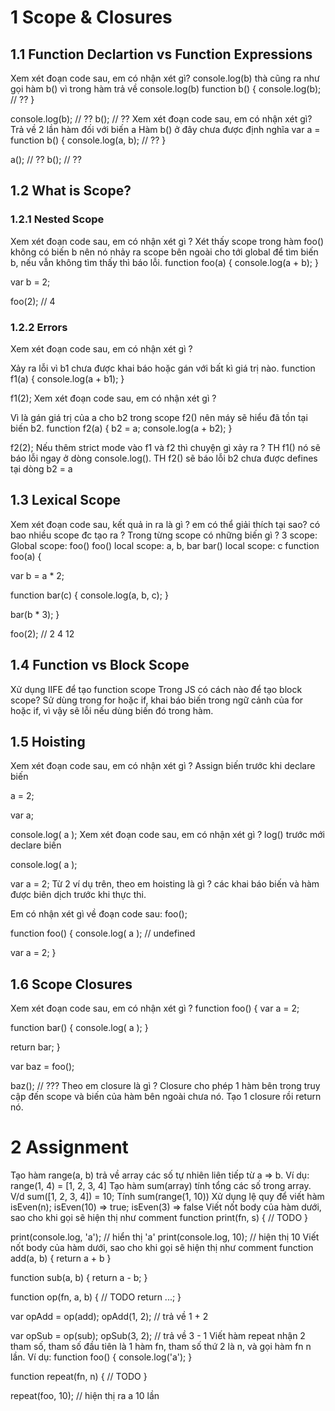 # 1 Scope & Closures
## 1.1 Function Declartion vs Function Expressions
Xem xét đoạn code sau, em có nhận xét gì?
console.log(b) thà cũng ra như gọi hàm b() vì trong hàm trả về console.log(b)
function b() {
   console.log(b); // ??
}

console.log(b); // ??
b(); // ??
Xem xét đoạn code sau, em có nhận xét gì?
Trả về 2 lần hàm đối với biến a
Hàm b() ở đây chưa được định nghĩa
var a = function b() {
   console.log(a, b); // ??
}

a(); //  ??
b(); // ??
## 1.2 What is Scope?
### 1.2.1 Nested Scope
Xem xét đoạn code sau, em có nhận xét gì ?
Xét thấy scope trong hàm foo() không có biến b nên nó nhảy ra scope bên ngoài cho tới global để tìm biến b, nếu vẫn không tìm thấy thì báo lỗi.
function foo(a) {
  console.log(a + b);
}

var b = 2;

foo(2); // 4
### 1.2.2 Errors
Xem xét đoạn code sau, em có nhận xét gì ?

Xảy ra lỗi vì b1 chưa được khai báo hoặc gán với bất kì giá trị nào.
function f1(a) {
  console.log(a + b1);
}

f1(2);
Xem xét đoạn code sau, em có nhận xét gì ?

Vì là gán giá trị của a cho b2 trong scope f2() nên máy sẽ hiểu đã tồn tại biến b2.
function f2(a) {
  b2 = a;
  console.log(a + b2);
}

f2(2);
Nếu thêm strict mode vào f1 và f2 thì chuyện gì xảy ra ?
TH f1() nó sẽ báo lỗi ngay ở dòng console.log().
TH f2() sẽ báo lỗi b2 chưa được defines tại dòng b2 = a
## 1.3 Lexical Scope
Xem xét đoạn code sau, kết quả in ra là gì ? em có thể giải thích tại sao? có bao nhiều scope đc tạo ra ? Trong từng scope có những biến gì ?
3 scope:
Global scope: foo()
foo() local scope: a, b, bar
bar() local scope: c
function foo(a) {

  var b = a * 2;

  function bar(c) {
    console.log(a, b, c);
  }

  bar(b * 3);
}

foo(2); // 2 4 12
## 1.4 Function vs Block Scope
Xử dụng IIFE để tạo function scope
Trong JS có cách nào để tạo block scope?
Sử dùng trong for hoặc if, khai báo biến trong ngữ cảnh của for hoặc if, vì vậy sẽ lỗi nếu dùng biến đó trong hàm.

## 1.5 Hoisting
Xem xét đoạn code sau, em có nhận xét gì ?
Assign biến trước khi declare biến

a = 2;

var a;

console.log( a );
Xem xét đoạn code sau, em có nhận xét gì ?
log() trước mới declare biến

console.log( a );

var a = 2;
Từ 2 ví dụ trên, theo em hoisting là gì ?
các khai báo biến và hàm được biên dịch trước khi thực thi.

Em có nhận xét gì về đoạn code sau:
foo();

function foo() {
  console.log( a ); // undefined

  var a = 2;
}
## 1.6 Scope Closures
Xem xét đoạn code sau, em có nhận xét gì ?
function foo() {
  var a = 2;

  function bar() {
    console.log( a );
  }

  return bar;
}

var baz = foo();

baz(); // ???
Theo em closure là gì ?
Closure cho phép 1 hàm bên trong truy cập đến scope và biến của hàm bên ngoài chưa nó. Tạo 1 closure rồi return nó.
# 2 Assignment
Tạo hàm range(a, b) trả về array các số tự nhiên liên tiếp từ a => b. Ví dụ: range(1, 4) = [1, 2, 3, 4]
Tạo hàm sum(array) tính tổng các số trong array. V/d sum([1, 2, 3, 4]) = 10;
Tính sum(range(1, 10))
Xử dụng lệ quy để viết hàm isEven(n); isEven(10) => true; isEven(3) => false
Viết nốt body của hàm dưới, sao cho khi gọi sẽ hiện thị như comment
function print(fn, s) {
  // TODO
}

print(console.log, 'a'); // hiển thị 'a'
print(console.log, 10); // hiện thị 10
Viết nốt body của hàm dưới, sao cho khi gọi sẽ hiện thị như comment
function add(a, b) {
  return a + b
}

function sub(a, b) {
  return a - b;
}

function op(fn, a, b) {
  // TODO
  return ...;
}

var opAdd = op(add);
opAdd(1, 2); // trả về 1 + 2

var opSub = op(sub);
opSub(3, 2); // trả về 3 - 1
Viết hàm repeat nhận 2 tham số, tham số đầu tiên là 1 hàm fn, tham số thứ 2 là n, và gọi hàm fn n lần. Ví dụ:
function foo() {
   console.log('a');
}

function repeat(fn, n) {
// TODO
}

repeat(foo, 10); // hiện thị ra a 10 lần
